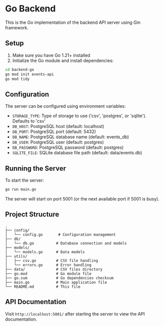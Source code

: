 # Go Backend

This is the Go implementation of the backend API server using Gin framework.

## Setup

1. Make sure you have Go 1.21+ installed
2. Initialize the Go module and install dependencies:
```bash
cd backend-go
go mod init events-api
go mod tidy
```

## Configuration

The server can be configured using environment variables:

- `STORAGE_TYPE`: Type of storage to use ('csv', 'postgres', or 'sqlite'). Defaults to 'csv'
- `DB_HOST`: PostgreSQL host (default: localhost)
- `DB_PORT`: PostgreSQL port (default: 5432)
- `DB_NAME`: PostgreSQL database name (default: events_db)
- `DB_USER`: PostgreSQL user (default: postgres)
- `DB_PASSWORD`: PostgreSQL password (default: postgres)
- `SQLITE_FILE`: SQLite database file path (default: data/events.db)

## Running the Server

To start the server:

```bash
go run main.go
```

The server will start on port 5001 (or the next available port if 5001 is busy).

## Project Structure

```
.
├── config/
│   └── config.go       # Configuration management
├── db/
│   └── db.go          # Database connection and models
├── models/
│   └── models.go      # Data models
├── utils/
│   ├── csv.go         # CSV file handling
│   └── errors.go      # Error handling
├── data/              # CSV files directory
├── go.mod             # Go module file
├── go.sum             # Go dependencies checksum
├── main.go            # Main application file
└── README.md          # This file
```

## API Documentation

Visit `http://localhost:5001/` after starting the server to view the API documentation. 